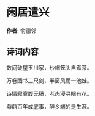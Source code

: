 # 闲居遣兴

**作者**: 俞德邻

## 诗词内容

数间破屋玉川家，纱帽笼头自煮茶。

万卷图书三尺剑，半窗风雨一池蛙。

诗情寂寞腹无稿，老态浸寻眼有花。

鼎鼎百年成底事，醉乡端的是生涯。

